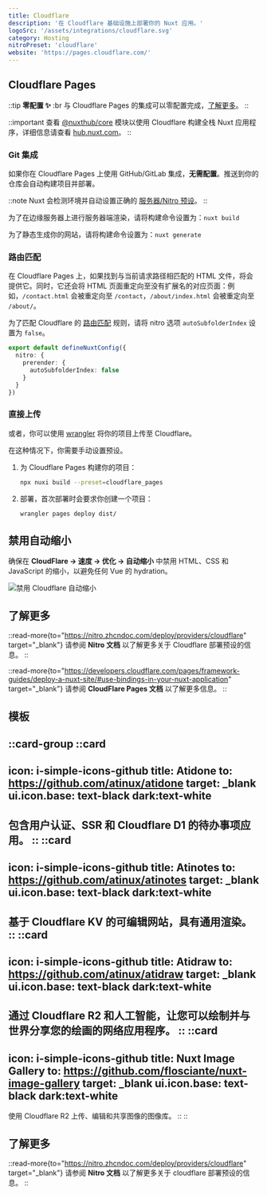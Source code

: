 ```yaml
---
title: Cloudflare
description: '在 Cloudflare 基础设施上部署你的 Nuxt 应用。'
logoSrc: '/assets/integrations/cloudflare.svg'
category: Hosting
nitroPreset: 'cloudflare'
website: 'https://pages.cloudflare.com/'
---
```


## Cloudflare Pages

::tip
**零配置 ✨**
:br
与 Cloudflare Pages 的集成可以零配置完成，[了解更多](https://nitro.zhcndoc.com/deploy#zero-config-providers)。
::

::important
查看 [@nuxthub/core](/modules/hub) 模块以使用 Cloudflare 构建全栈 Nuxt 应用程序，详细信息请查看 [hub.nuxt.com](https://hub.nuxt.com)。
::

### Git 集成

如果你在 Cloudflare Pages 上使用 GitHub/GitLab 集成，**无需配置**。推送到你的仓库会自动构建项目并部署。

::note
Nuxt 会检测环境并自动设置正确的 [服务器/Nitro 预设](https://nitro.zhcndoc.com/deploy/providers/cloudflare)。
::

为了在边缘服务器上进行服务器端渲染，请将构建命令设置为：`nuxt build`

为了静态生成你的网站，请将构建命令设置为：`nuxt generate`

### 路由匹配

在 Cloudflare Pages 上，如果找到与当前请求路径相匹配的 HTML 文件，将会提供它。同时，它还会将 HTML 页面重定向至没有扩展名的对应页面：例如，`/contact.html` 会被重定向至 `/contact`，`/about/index.html` 会被重定向至 `/about/`。

为了匹配 Cloudflare 的 [路由匹配](https://developers.cloudflare.com/pages/configuration/serving-pages/#route-matching) 规则，请将 nitro 选项 `autoSubfolderIndex` 设置为 `false`。

```ts [nuxt.config.ts]
export default defineNuxtConfig({
  nitro: {
    prerender: {
      autoSubfolderIndex: false
    }
  }
})
```

### 直接上传

或者，你可以使用 [wrangler](https://github.com/cloudflare/workers-sdk) 将你的项目上传至 Cloudflare。

在这种情况下，你需要手动设置预设。

1. 为 Cloudflare Pages 构建你的项目：

    ```bash [终端]
    npx nuxi build --preset=cloudflare_pages
    ```

2. 部署，首次部署时会要求你创建一个项目：

    ```bash [终端]
    wrangler pages deploy dist/
    ```

## 禁用自动缩小

确保在 **CloudFlare -> 速度 -> 优化 -> 自动缩小** 中禁用 HTML、CSS 和 JavaScript 的缩小，以避免任何 Vue 的 hydration。

![禁用 Cloudflare 自动缩小](/assets/deploy/cloudflare-auto-minify.png)

## 了解更多

::read-more{to="https://nitro.zhcndoc.com/deploy/providers/cloudflare" target="_blank"}
请参阅 **Nitro 文档** 以了解更多关于 Cloudflare 部署预设的信息。
::

::read-more{to="https://developers.cloudflare.com/pages/framework-guides/deploy-a-nuxt-site/#use-bindings-in-your-nuxt-application" target="_blank"}
请参阅 **CloudFlare Pages 文档** 以了解更多信息。
::

## 模板

::card-group
  ::card
  ---
  icon: i-simple-icons-github
  title: Atidone
  to: https://github.com/atinux/atidone
  target: _blank
  ui.icon.base: text-black dark:text-white
  ---
  包含用户认证、SSR 和 Cloudflare D1 的待办事项应用。
  ::
  ::card
  ---
  icon: i-simple-icons-github
  title: Atinotes
  to: https://github.com/atinux/atinotes
  target: _blank
  ui.icon.base: text-black dark:text-white
  ---
  基于 Cloudflare KV 的可编辑网站，具有通用渲染。
  ::
  ::card
  ---
  icon: i-simple-icons-github
  title: Atidraw
  to: https://github.com/atinux/atidraw
  target: _blank
  ui.icon.base: text-black dark:text-white
  ---
  通过 Cloudflare R2 和人工智能，让您可以绘制并与世界分享您的绘画的网络应用程序。
  ::
  ::card
  ---
  icon: i-simple-icons-github
  title: Nuxt Image Gallery
  to: https://github.com/flosciante/nuxt-image-gallery
  target: _blank
  ui.icon.base: text-black dark:text-white
  ---
  使用 Cloudflare R2 上传、编辑和共享图像的图像库。
  ::
::

## 了解更多

::read-more{to="https://nitro.zhcndoc.com/deploy/providers/cloudflare" target="_blank"}
请参阅 **Nitro 文档** 以了解更多关于 cloudflare 部署预设的信息。
::
